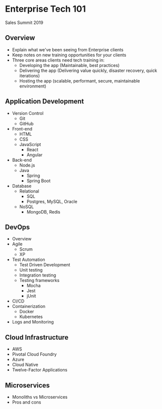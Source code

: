 # Enterprise Tech 101
Sales Summit 2019 

## Overview 

- Explain what we've been seeing from Enterprise clients
- Keep notes on new training opportunities for your clients 
- Three core areas clients need tech training in: 
  - Developing the app (Maintainable, best practices)
  - Delivering the app (Delivering value quickly, disaster recovery, quick iterations)
  - Hosting the app (scalable, performant, secure, maintainable environment)

## Application Development

- Version Control
  - Git
  - GitHub
- Front-end
  - HTML
  - CSS
  - JavaScript
    - React
    - Angular
- Back-end
  - Node.js 
  - Java
    - Spring 
    - Spring Boot
- Database
  - Relational 
    - SQL
    - Postgres, MySQL, Oracle
  - NoSQL
    - MongoDB, Redis 

## DevOps

- Overview
- Agile 
  - Scrum
  - XP 
- Test Automation 
  - Test Driven Development
  - Unit testing
  - Integration testing
  - Testing frameworks
    - Mocha
    - Jest
    - jUnit
- CI/CD
- Containerization
  - Docker
  - Kubernetes
- Logs and Monitoring 

## Cloud Infrastructure

- AWS
- Pivotal Cloud Foundry
- Azure 
- Cloud Native
- Twelve-Factor Applications

## Microservices

- Monoliths vs Microservices
- Pros and cons 


